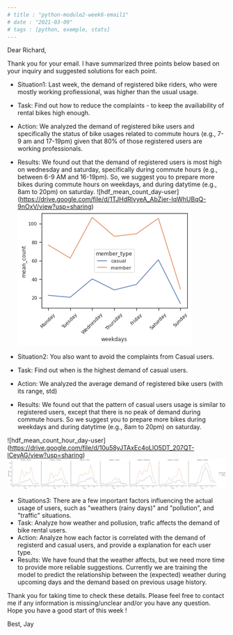 ```yaml
---
# title : "python-module2-week6-email1"
# date : "2021-03-09"
# tags : [python, exemple, stats]
---
```



Dear Richard,

Thank you for your email.
I have summarized three points below based on your inquiry and suggested solutions for each point. 

- Situation1: Last week, the demand of registered bike riders, who were mostly working profiessional, was higher than the usual usage. 
- Task: Find out how to reduce the complaints - to keep the availiability of rental bikes high enough.
- Action: 
We analyzed the demand of registered bike users and specifically the status of bike usages related to commute hours (e.g., 7-9 am and 17-19pm) given that 80% of those registered users are working professionals. 
- Results: 
We found out that the demand of registered users is most high on wednesday and saturday, specifically during commute hours (e.g., between 6-9 AM and 16-19pm). 
So, we suggest you to prepare more bikes during commute hours on weekdays, and during datytime (e.g., 8am to 20pm) on saturday.
![hdf_mean_count_day-user] (https://drive.google.com/file/d/1TJHdRlvyeA_AbZjer-IqWhUBqQ-9nOxV/view?usp=sharing)
![](output/hdf_mean_count_day-user.png)

- Situation2: You also want to avoid the complaints from Casual users. 
- Task: Find out when is the highest demand of casual users. 
- Action: We analyzed the average demand of registered bike users (with its range, std) 
- Results: We found out that the pattern of casual users usage is similar to registered users, except that there is no peak of demand during commute hours. So we suggest you to prepare more bikes during weekdays and during datytime (e.g., 8am to 20pm) on saturday.

![hdf_mean_count_hour_day-user] (https://drive.google.com/file/d/10u58yJTAxEc4oLlO5DT_207QT-lCeyAG/view?usp=sharing)
![](output/hdf_mean_count_hour_day-user.png)


- Situations3: There are a few important factors influencing the actual usage of users, such as "weathers (rainy days)" and "pollution", and "traffic" situations. 
- Task: Analyze how weather and pollusion, trafic affects the demand of bike rental users. 
- Action: Analyze how each factor is correlated with the demand of registerd and casual users, and provide a explanation for each user type.
- Results: We have found that the weather affects, but we need more time to provide more reliable suggestions. Currently we are training the model to predict the relationship between the (expected) weather during upcoming days and the demand based on previous usage history. 

Thank you for taking time to check these details. 
Please feel free to contact me if any information is missing/unclear and/or you have any question. 
Hope you have a good start of this week !

Best,
Jay